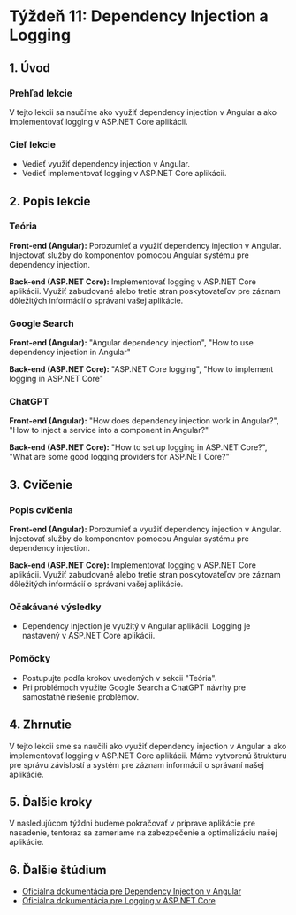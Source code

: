 # Týždeň 11: Dependency Injection a Logging

## 1. Úvod

### Prehľad lekcie

V tejto lekcii sa naučíme ako využiť dependency injection v Angular a ako implementovať logging v ASP.NET Core aplikácii.

### Cieľ lekcie

- Vedieť využiť dependency injection v Angular.
- Vedieť implementovať logging v ASP.NET Core aplikácii.

## 2. Popis lekcie

### Teória

**Front-end (Angular):** Porozumieť a využiť dependency injection v Angular. Injectovať služby do komponentov pomocou Angular systému pre dependency injection.

**Back-end (ASP.NET Core):** Implementovať logging v ASP.NET Core aplikácii. Využiť zabudované alebo tretie stran poskytovateľov pre záznam dôležitých informácií o správaní vašej aplikácie.

### Google Search

**Front-end (Angular):** "Angular dependency injection", "How to use dependency injection in Angular"

**Back-end (ASP.NET Core):** "ASP.NET Core logging", "How to implement logging in ASP.NET Core"

### ChatGPT

**Front-end (Angular):** "How does dependency injection work in Angular?", "How to inject a service into a component in Angular?"

**Back-end (ASP.NET Core):** "How to set up logging in ASP.NET Core?", "What are some good logging providers for ASP.NET Core?"

## 3. Cvičenie

### Popis cvičenia

**Front-end (Angular):** Porozumieť a využiť dependency injection v Angular. Injectovať služby do komponentov pomocou Angular systému pre dependency injection.

**Back-end (ASP.NET Core):** Implementovať logging v ASP.NET Core aplikácii. Využiť zabudované alebo tretie stran poskytovateľov pre záznam dôležitých informácií o správaní vašej aplikácie.

### Očakávané výsledky

- Dependency injection je využitý v Angular aplikácii. Logging je nastavený v ASP.NET Core aplikácii.

### Pomôcky

- Postupujte podľa krokov uvedených v sekcii "Teória".
- Pri problémoch využite Google Search a ChatGPT návrhy pre samostatné riešenie problémov.

## 4. Zhrnutie

V tejto lekcii sme sa naučili ako využiť dependency injection v Angular a ako implementovať logging v ASP.NET Core aplikácii. Máme vytvorenú štruktúru pre správu závislostí a systém pre záznam informácií o správaní našej aplikácie.

## 5. Ďalšie kroky

V nasledujúcom týždni budeme pokračovať v príprave aplikácie pre nasadenie, tentoraz sa zameriame na zabezpečenie a optimalizáciu našej aplikácie.

## 6. Ďalšie štúdium

- [Oficiálna dokumentácia pre Dependency Injection v Angular](https://angular.io/guide/dependency-injection)
- [Oficiálna dokumentácia pre Logging v ASP.NET Core](https://docs.microsoft.com/en-us/aspnet/core/fundamentals/logging/?view=aspnetcore-6.0)